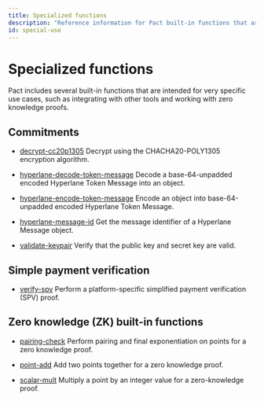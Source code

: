 ```yaml
---
title: Specialized functions
description: "Reference information for Pact built-in functions that are intended for special usee cases."
id: special-use
---
```


# Specialized functions

Pact includes several built-in functions that are intended for very specific use cases, such as integrating with other tools and working with zero knowledge proofs.

## Commitments

- [decrypt-cc20p1305](/pact-5/commitments/decrypt-cc20p1305) Decrypt using the CHACHA20-POLY1305 encryption algorithm.

- [hyperlane-decode-token-message](/pact-5/commitments/hyperlane-decode-token-message) Decode a base-64-unpadded encoded Hyperlane Token Message into an object.

- [hyperlane-encode-token-message](/pact-5/commitments/hyperlane-encode-token-message) Encode an object into base-64-unpadded encoded Hyperlane Token Message.

- [hyperlane-message-id](/pact-5/commitments/hyperlane-message-id) Get the message identifier of a Hyperlane Message object.

- [validate-keypair](/pact-5/commitments/validate-keypair) Verify that the public key and secret key are valid.

## Simple payment verification

- [verify-spv](/pact-5/spv/verify-spv) Perform a platform-specific simplified payment verification (SPV) proof.


## Zero knowledge (ZK) built-in functions

- [pairing-check](/pact-5/zk/pairing-check) Perform pairing and final exponentiation on points for a zero knowledge proof.

- [point-add](/pact-5/zk/poibnt-add) Add two points together for a zero knowledge proof.

- [scalar-mult](/pact-5/zk/scalar-mult) Multiply a point by an integer value for a zero-knowledge proof.

